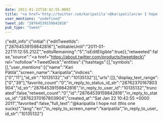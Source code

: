 ```yaml
---
date: 2011-01-22T10:42:55.000Z
title: "<a href='http://twitter.com/karipatila'>@karipatila</a> I hope not (this one sucks)″"
user_mentions: "undefined"
tweet_id: "28764539159842816"
pub_type: "tweet"
---
```

{"edit_info":{"initial":{"editTweetIds":["28764539159842816"],"editableUntil":"2011-01-22T11:12:55.212Z","editsRemaining":"5","isEditEligible":true}},"retweeted":false,"source":"<a href=\"https://about.twitter.com/products/tweetdeck\" rel=\"nofollow\">TweetDeck</a>","entities":{"hashtags":[],"symbols":[],"user_mentions":[{"name":"Kari Pätilä","screen_name":"karipatila","indices":["0","11"],"id_str":"10135132","id":"10135132"}],"urls":[]},"display_text_range":["0","39"],"favorite_count":"0","in_reply_to_status_id_str":"28762370167803904","id_str":"28764539159842816","in_reply_to_user_id":"10135132","truncated":false,"retweet_count":"0","id":"28764539159842816","in_reply_to_status_id":"28762370167803904","created_at":"Sat Jan 22 10:42:55 +0000 2011","favorited":false,"full_text":"@karipatila I hope not (this one sucks)","lang":"en","in_reply_to_screen_name":"karipatila","in_reply_to_user_id_str":"10135132"}

